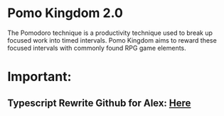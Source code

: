 # Pomo Kingdom 2.0
The Pomodoro technique is a productivity technique used to break up focused work into timed intervals. Pomo Kingdom aims to reward these focused intervals with commonly found RPG game elements.

# Important:
## Typescript Rewrite Github for Alex: [Here](https://github.com/Johnny-Dean/pomokingdom)
